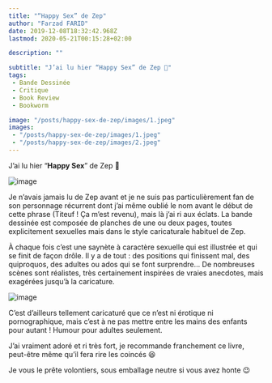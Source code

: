 ```yaml
---
title: "“Happy Sex” de Zep"
author: "Farzad FARID"
date: 2019-12-08T18:32:42.968Z
lastmod: 2020-05-21T00:15:28+02:00

description: ""

subtitle: "J’ai lu hier “Happy Sex” de Zep 🍆"
tags:
 - Bande Dessinée
 - Critique
 - Book Review
 - Bookworm

image: "/posts/happy-sex-de-zep/images/1.jpeg" 
images:
 - "/posts/happy-sex-de-zep/images/1.jpeg"
 - "/posts/happy-sex-de-zep/images/2.jpeg"
---
```


J’ai lu hier “**Happy Sex**” de Zep 🍆




![image](/posts/happy-sex-de-zep/images/1.jpeg#layoutTextWidth)



Je n’avais jamais lu de Zep avant et je ne suis pas particulièrement fan de son personnage récurrent dont j’ai même oublié le nom avant le début de cette phrase (Titeuf ! Ça m’est revenu), mais là j’ai ri aux éclats. La bande dessinée est composée de planches de une ou deux pages, toutes explicitement sexuelles mais dans le style caricaturale habituel de Zep.

À chaque fois c’est une saynète à caractère sexuelle qui est illustrée et qui se finit de façon drôle. Il y a de tout : des positions qui finissent mal, des quiproquos, des adultes ou ados qui se font surprendre… De nombreuses scènes sont réalistes, très certainement inspirées de vraies anecdotes, mais exagérées jusqu’à la caricature.




![image](/posts/happy-sex-de-zep/images/2.jpeg#layoutTextWidth)



C’est d’ailleurs tellement caricaturé que ce n’est ni érotique ni pornographique, mais c’est à ne pas mettre entre les mains des enfants pour autant ! Humour pour adultes seulement.

J’ai vraiment adoré et ri très fort, je recommande franchement ce livre, peut-être même qu’il fera rire les coincés 😆

Je vous le prête volontiers, sous emballage neutre si vous avez honte 😉
